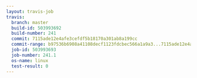 ```yaml
---
layout: travis-job
travis:
  branch: master
  build-id: 503993692
  build-number: 241
  commit: 7115ade12e4afe3cefdf5b18170a301ab8a199cc
  commit-range: b97536b6908a41108decf1123fdcbec566a1a9a3...7115ade12e4afe3cefdf5b18170a301ab8a199cc
  job-id: 503993693
  job-number: 241.1
  os-name: linux
  test-result: 0
---
```


